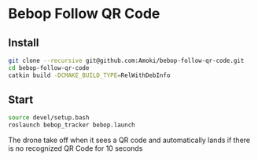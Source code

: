 Bebop Follow QR Code
====================


## Install
```bash
git clone --recursive git@github.com:Amoki/bebop-follow-qr-code.git
cd bebop-follow-qr-code
catkin build -DCMAKE_BUILD_TYPE=RelWithDebInfo
```

## Start
```bash
source devel/setup.bash
roslaunch bebop_tracker bebop.launch
```


The drone take off when it sees a QR code and automatically lands if there is no recognized QR Code for 10 seconds

